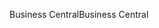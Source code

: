 <span data-ttu-id="62aba-101">Business Central</span><span class="sxs-lookup"><span data-stu-id="62aba-101">Business Central</span></span>
